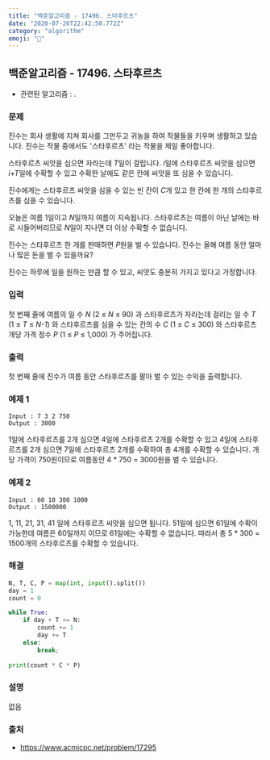 ```yaml
---
title: "백준알고리즘 - 17496. 스타후르츠"
date: "2020-07-26T22:42:50.772Z"
category: "algorithm"
emoji: "🌟"
---
```


## 백준알고리즘 - 17496. 스타후르츠

- 관련된 알고리즘 : .

### 문제

진수는 회사 생활에 지쳐 회사를 그만두고 귀농을 하여 작물들을 키우며 생활하고 있습니다. 진수는 작물 중에서도 '스타후르츠' 라는 작물을 제일 좋아합니다.

스타후르츠 씨앗을 심으면 자라는데 *T*일이 걸립니다. *i*일에 스타후르츠 씨앗을 심으면 *i+T*일에 수확할 수 있고 수확한 날에도 같은 칸에 씨앗을 또 심을 수 있습니다.

진수에게는 스타후르츠 씨앗을 심을 수 있는 빈 칸이 *C*개 있고 한 칸에 한 개의 스타후르츠를 심을 수 있습니다.

오늘은 여름 1일이고 *N*일까지 여름이 지속됩니다. 스타후르츠는 여름이 아닌 날에는 바로 시들어버리므로 *N*일이 지나면 더 이상 수확할 수 없습니다.

진수는 스타후르츠 한 개를 판매하면 *P*원을 벌 수 있습니다. 진수는 올해 여름 동안 얼마나 많은 돈을 벌 수 있을까요?

진수는 하루에 일을 원하는 만큼 할 수 있고, 씨앗도 충분히 가지고 있다고 가정합니다.

### 입력

첫 번째 줄에 여름의 일 수 *N* (2 ≤ *N* ≤ 90) 과 스타후르츠가 자라는데 걸리는 일 수 *T* (1 ≤ *T* ≤ *N-1*) 와 스타후르츠를 심을 수 있는 칸의 수 *C* (1 ≤ *C* ≤ 300) 와 스타후르츠 개당 가격 정수 *P* (1 ≤ *P* ≤ 1,000) 가 주어집니다.

### 출력

첫 번째 줄에 진수가 여름 동안 스타후르츠를 팔아 벌 수 있는 수익을 출력합니다.

### 예제 1

```
Input : 7 3 2 750
Output : 3000
```

1일에 스타후르츠를 2개 심으면 4일에 스타후르츠 2개를 수확할 수 있고 4일에 스타후르츠를 2개 심으면 7일에 스타후르츠 2개를 수확하여 총 4개를 수확할 수 있습니다. 개당 가격이 750원이므로 여름동안 4 * 750 = 3000원을 벌 수 있습니다.

### 예제 2

```
Input : 60 10 300 1000
Output : 1500000
```

1, 11, 21, 31, 41 일에 스타후르츠 씨앗을 심으면 됩니다. 51일에 심으면 61일에 수확이 가능한데 여름은 60일까지 이므로 61일에는 수확할 수 없습니다. 따라서 총 5 * 300 = 1500개의 스타후르츠를 수확할 수 있습니다.

### 해결

```python
N, T, C, P = map(int, input().split())
day = 1
count = 0

while True:
    if day + T <= N:
        count += 1
        day += T
    else:
        break;
    
print(count * C * P)
```

### 설명

없음

### 출처

- https://www.acmicpc.net/problem/17295
